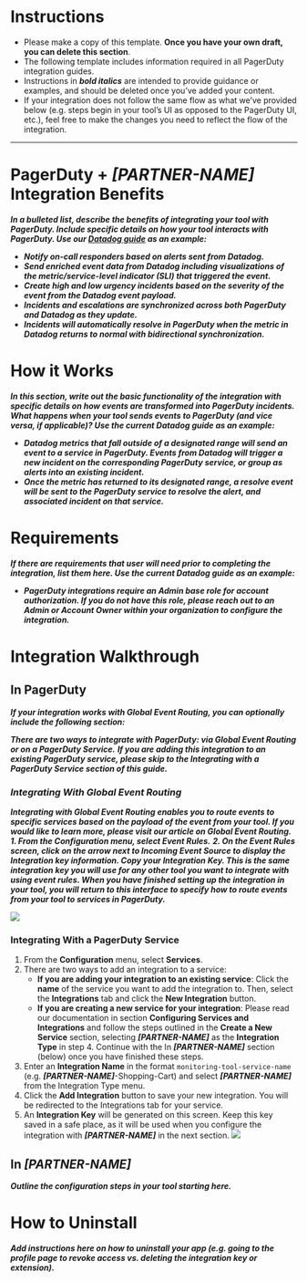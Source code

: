 # Instructions

* Please make a copy of this template. **Once you have your own draft, you can delete this section**.
* The following template includes information required in all PagerDuty integration guides.
* Instructions in ***bold italics*** are intended to provide guidance or examples, and should be deleted once you’ve added your content.
* If your integration does not follow the same flow as what we’ve provided below (e.g. steps begin in your tool’s UI as opposed to the PagerDuty UI, etc.), feel free to make the changes you need to reflect the flow of the integration.
----

# PagerDuty + ***[PARTNER-NAME]*** Integration Benefits

***In a bulleted list, describe the benefits of integrating your tool with PagerDuty. Include specific details on how your tool interacts with PagerDuty.
Use our [Datadog guide](https://www.pagerduty.com/docs/guides/datadog-integration-guide/) as an example:***
* ***Notify on-call responders based on alerts sent from Datadog.***
* ***Send enriched event data from Datadog including visualizations of the metric/service-level indicator (SLI) that triggered the event.***
* ***Create high and low urgency incidents based on the severity of the event from the Datadog event payload.***
* ***Incidents and escalations are synchronized across both PagerDuty and Datadog as they update.***
* ***Incidents will automatically resolve in PagerDuty when the metric in Datadog returns to normal with bidirectional synchronization.***

# How it Works
***In this section, write out the basic functionality of the integration with specific details on how events are transformed into PagerDuty incidents. What happens when your tool sends events to PagerDuty (and vice versa, if applicable)?
Use the current Datadog guide as an example:***
* ***Datadog metrics that fall outside of a designated range will send an event to a service in PagerDuty. Events from Datadog will trigger a new incident on the corresponding PagerDuty service, or group as alerts into an existing incident.***
* ***Once the metric has returned to its designated range, a resolve event will be sent to the PagerDuty service to resolve the alert, and associated incident on that service.***

# Requirements
***If there are requirements that user will need prior to completing the integration, list them here.
Use the current Datadog guide as an example:***
* ***PagerDuty integrations require an Admin base role for account authorization. If you do not have this role, please reach out to an Admin or Account Owner within your organization to configure the integration.***

# Integration Walkthrough
## In PagerDuty

***If your integration works with Global Event Routing, you can optionally include the following section:***

***There are two ways to integrate with PagerDuty: via Global Event Routing or on a PagerDuty Service.***
***If you are adding this integration to an existing PagerDuty service, please skip to the Integrating with a PagerDuty Service section of this guide.***

### ***Integrating With Global Event Routing***
***Integrating with Global Event Routing enables you to route events to specific services based on the payload of the event from your tool. If you would like to learn more, please visit our article on Global Event Routing.***
***1. From the Configuration menu, select Event Rules.***
***2. On the Event Rules screen, click on the arrow next to Incoming Event Source to display the Integration key information. Copy your Integration Key. This is the same integration key you will use for any other tool you want to integrate with using event rules. When you have finished setting up the integration in your tool, you will return to this interface to specify how to route events from your tool to services in PagerDuty.***

![](https://pdpartner.s3.amazonaws.com/ig-template-incoming-event-source-key.png)

### Integrating With a PagerDuty Service
1. From the **Configuration** menu, select **Services**.
2. There are two ways to add an integration to a service:
   * **If you are adding your integration to an existing service**: Click the **name** of the service you want to add the integration to. Then, select the **Integrations** tab and click the **New Integration** button.
   * **If you are creating a new service for your integration**: Please read our documentation in section **Configuring Services and Integrations** and follow the steps outlined in the **Create a New Service** section, selecting ***[PARTNER-NAME]*** as the **Integration Type** in step 4. Continue with the In  ***[PARTNER-NAME]***  section (below) once you have finished these steps.
3. Enter an **Integration Name** in the format `monitoring-tool-service-name` (e.g.  ***[PARTNER-NAME]***-Shopping-Cart) and select  ***[PARTNER-NAME]***  from the Integration Type menu.
4. Click the **Add Integration** button to save your new integration. You will be redirected to the Integrations tab for your service.
5. An **Integration Key** will be generated on this screen. Keep this key saved in a safe place, as it will be used when you configure the integration with  ***[PARTNER-NAME]***  in the next section.
![](https://pdpartner.s3.amazonaws.com/ig-template-copy-integration-key.png)

## In ***[PARTNER-NAME]***

***Outline the configuration steps in your tool starting here.***

# How to Uninstall

***Add instructions here on how to uninstall your app (e.g. going to the profile page to revoke access vs. deleting the integration key or extension).***
